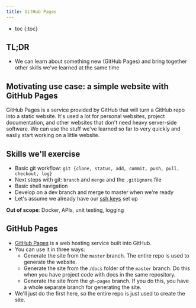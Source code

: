 ```yaml
---
title: GitHub Pages
---
```


* toc
{:toc}

## TL;DR

- We can learn about something new (GitHub Pages) and bring together other skills we've learned at the same time 

## Motivating use case: a simple website with GitHub Pages


GitHub Pages is a service provided by GitHub that will turn a GitHub repo into a static website. It's used a lot for personal websites, project documentation, and other websites that don't need heavy server-side software. We can use the stuff we've learned so far to very quickly and easily start working on a little website.

## Skills we'll exercise

- Basic git workflow: `git {clone, status, add, commit, push, pull, checkout, log}`
- Next steps with git: `branch` and `merge` and the `.gitignore` file
- Basic shell navigation
- Develop on a dev branch and merge to master when we're ready
- Let's assume we already have our [ssh keys](keys.md) set up

**Out of scope**: Docker, APIs, unit testing, logging

## GitHub Pages

- [GitHub Pages](https://guides.github.com/features/pages/) is a web hosting service built into GitHub.
- You can use it in three ways:
    - Generate the site from the `master` branch. The entire repo is used to generate the website.
    - Generate the site from the `/docs` folder of the `master` branch. Do this when you have project code with docs in the same repository.
    - Generate the site from the `gh-pages` branch. If you do this, you have a whole separate branch for generating the site.
- We'll just do the first here, so the entire repo is just used to create the site.

